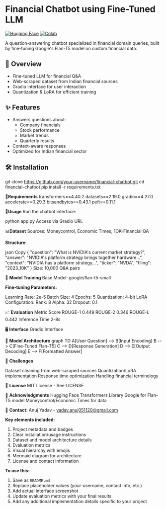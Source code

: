 # Financial Chatbot using Fine-Tuned LLM

[![Hugging Face](https://img.shields.io/badge/%F0%9F%A4%97%20Hugging%20Face-Model-yellow)](https://huggingface.co/your-username/model-name)
[![Colab](https://colab.research.google.com/assets/colab-badge.svg)](https://colab.research.google.com/github/your-username/repo-name/blob/main/LLM_Finetuning.ipynb)

A question-answering chatbot specialized in financial domain queries, built by fine-tuning Google's Flan-T5 model on custom financial data.

## 📌 Overview
- Fine-tuned LLM for financial Q&A
- Web-scraped dataset from Indian financial sources
- Gradio interface for user interaction
- Quantization & LoRA for efficient training

## ✨ Features
- Answers questions about:
  - Company financials
  - Stock performance
  - Market trends
  - Quarterly results
- Context-aware responses
- Optimized for Indian financial sector

## 🛠️ Installation
git clone https://github.com/your-username/financial-chatbot.git
cd financial-chatbot
pip install -r requirements.txt

📁**Requirements**
transformers==4.40.2
datasets==2.19.0
gradio==4.27.0
accelerate==0.29.3
bitsandbytes==0.43.1
peft==0.11.1

🚀**Usage**
Run the chatbot interface:

python app.py
Access via Gradio URL

📊**Dataset**
Sources: Moneycontrol, Economic Times, 1OK-Financial QA

**Structure:**

json
Copy
{
  "question": "What is NVIDIA's current market strategy?",
  "answer": "NVIDIA's platform strategy brings together hardware...",
  "context": "NVIDIA has a platform strategy...",
  "ticker": "NVDA",
  "filing": "2023_10K"
}
Size: 10,000 Q&A pairs

🤖 **Model Training**
Base Model: google/flan-t5-small

**Fine-tuning Parameters:**

Learning Rate: 2e-5
Batch Size: 4
Epochs: 5
Quantization: 4-bit
LoRA Configuration:
Rank: 8
Alpha: 32
Dropout: 0.1

📈 **Evaluation**
Metric	Score
ROUGE-1	0.449
ROUGE-2	0.346
ROUGE-L	0.442
Inference Time	2-8s

🖥️ **Interface**
Gradio Interface

🧠 **Model Architecture**
graph TD
    A[User Question] --> B(Input Encoding)
    B --> C[Fine-Tuned Flan-T5]
    C --> D[Response Generation]
    D --> E[Output Decoding]
    E --> F[Formatted Answer]
    
🚧 **Challenges**

Dataset cleaning from web-scraped sources
Quantization/LoRA implementation
Response time optimization
Handling financial terminology

📜 **License**
MIT License - See LICENSE

🙏 **Acknowledgments**
Hugging Face Transformers Library
Google for Flan-T5 model
Moneycontrol/Economic Times for data

📧 **Contact:**
Anuj Yadav - yadav.anuj051120@gmail.com

**Key elements included:**
1. Project metadata and badges
2. Clear installation/usage instructions
3. Dataset and model architecture details
4. Evaluation metrics
5. Visual hierarchy with emojis
6. Mermaid diagram for architecture
7. License and contact information

**To use this:**
1. Save as `README.md`
2. Replace placeholder values (your-username, contact info, etc.)
3. Add actual interface screenshot
4. Update evaluation metrics with your final results
5. Add any additional implementation details specific to your project
